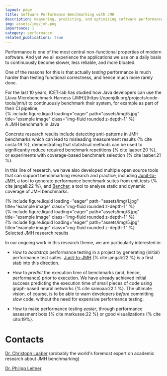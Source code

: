 ```yaml
---
layout: page
title: Software Performance Benchmarking with JMH
description: measuring, predicting, and optimizing software performance in Java using JMH
img: assets/img/jmh.png
importance: 1
category: performance
related_publications: true
---
```


Performance is one of the most central non-functional properties of modern software. And yet we all experience the applications we use on a daily basis to continuously become slower, less reliable, and more bloated.

One of the reasons for this is that actually *testing* performance is much harder than testing functional correctness, and hence much more rarely done.

<div class="row">
    <div class="col-sm-9 mt-3 mt-md-0">
        For the last 10 years, ICET-lab has studied how Java developers can use the [Java Microbenchmark Harness (JMH)](https://openjdk.org/projects/code-tools/jmh/) to continuously benchmark their system, for example as part of their CI pipeline,
    </div>
    <div class="col-sm mt-3 mt-md-0">
        {% include figure.liquid loading="eager" path="assets/img/5.jpg" title="example image" class="img-fluid rounded z-depth-1" %}
        <div class="caption">
            A JMH benchmark in Java
        </div>
    </div>
</div>

Concrete research results include detecting anti-patterns in JMH benchmarks which can lead to misleading measurement results {% cite costa:19 %}, demonstrating that statistical methods can be used to significantly reduce required benchmark repetitions {% cite laaber:20 %}, or experiments with coverage-based benchmark selection {% cite laaber:21 %}.

In this line of research, we have also developed multiple open source tools that can support benchmarking research and practice, including [Junit-to-JMH](https://github.com/alniniclas/junit-to-jmh), a tool to generate performance benchmark suites from unit tests {% cite jangali:22 %}, and [Bencher](https://github.com/chrstphlbr/bencher), a tool to analyse static and dynamic coverage of JMH benchmarks.

<div class="row">
    <div class="col-sm mt-3 mt-md-0">
        {% include figure.liquid loading="eager" path="assets/img/1.jpg" title="example image" class="img-fluid rounded z-depth-1" %}
    </div>
    <div class="col-sm mt-3 mt-md-0">
        {% include figure.liquid loading="eager" path="assets/img/3.jpg" title="example image" class="img-fluid rounded z-depth-1" %}
    </div>
    <div class="col-sm mt-3 mt-md-0">
        {% include figure.liquid loading="eager" path="assets/img/5.jpg" title="example image" class="img-fluid rounded z-depth-1" %}
    </div>
</div>
<div class="caption">
    Selected JMH research results
</div>


In our ongoing work in this research theme, we are particularly interested in:

* How to _bootstrap_ performance testing in a project by generating (initial) performance test suites. [Junit-to-JMH](https://github.com/alniniclas/junit-to-jmh) {% cite jangali:22 %} is a first stab into this direction.

* How to _predict_ the execution time of benchmarks (and, hence, performance) prior to execution. We have already achieved initial success predicting the execution time of small pieces of code using graph-based neural networks {% cite samoaa:22:1 %}. The ultimate vision, of course, is to be able to warn developers _before_ committing slow code, without the need for expensive performance testing.

* How to make performance testing _easier_, through performance assessment bots {% cite markusse:22 %} or good visualizations {% cite cito:19%}.

# Contacts

[Dr. Christoph Laaber](https://laaber.net) (probably the world's foremost expert on academic research about JMH benchmarking)

[Dr. Philipp Leitner](http://philippleitner.net)